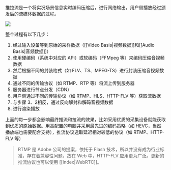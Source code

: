推拉流是一个将实况场景信息实时编码压缩后，进行网络输出，用户侧播放经过颁发后的流媒体数据的过程。

![](http://cdn.liwuhou.cn/blog/202302122239544.png)

整个过程有以下几步：
1. 经过输入设备等到原始的采样数据（[[Video Basis|视频数据]]和[[Audio Basis|音频数据]]）
2. 使用硬编码（系统中对应的 API）或软编码（FFMpeg 等）来编码压缩音视频数据
3. 然后根据不同的封装格式（如 FLV、TS、MPEG-TS）进行封装压缩音视频数据
4. 通过不同的传输协议（如 RTMP、RTP 等）将流上传到服务器
5. 服务器进行节点分发（CDN）
6. 用户侧通过不同的传输协议（如 RTMP、HLS、HTTP-FLV 等）获取流数据
7. 与步骤 3、2相反，通过反向解封和解码音视频数据
8. 进行渲染播放

上面的每一步都会影响最终推流和拉流的效果，比如采用优质的采集设备就能获取到优质的原始数据。用高配置的电脑并采用最先进的编码策略（如 HEVC，当然播放端也需要配合支持），推流协议选取延迟相对较低的协议（如 RTMP、HTTP-FLV 等）

> RTMP 是 Adobe 公司的提案，依托于 Flash 技术，所以并没有成为行业标准，存在着兼容性问题，故在 Web 中，HTTP-FLV 应用更为广泛。更新的推流协议也可以使用 [[Index|WebRTC]]。